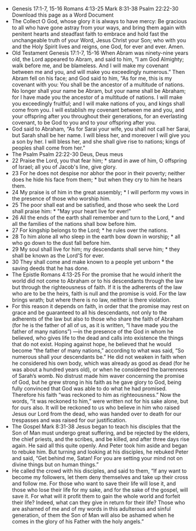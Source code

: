 - Genesis 17:1-7, 15-16
  Romans 4:13-25
  Mark 8:31-38
  Psalm 22:22-30
  Download this page as a Word Document
- The Collect
  O God, whose glory it is always to have mercy: Be gracious to all who have gone astray from your ways, and bring them again with penitent hearts and steadfast faith to embrace and hold fast the unchangeable truth of your Word, Jesus Christ your Son; who with you and the Holy Spirit lives and reigns, one God, for ever and ever. Amen.
- Old Testament
  Genesis 17:1-7, 15-16
  When Abram was ninety-nine years old, the Lord appeared to Abram, and said to him, “I am God Almighty; walk before me, and be blameless. And I will make my covenant between me and you, and will make you exceedingly numerous.” Then Abram fell on his face; and God said to him, “As for me, this is my covenant with you: You shall be the ancestor of a multitude of nations. No longer shall your name be Abram, but your name shall be Abraham; for I have made you the ancestor of a multitude of nations. I will make you exceedingly fruitful; and I will make nations of you, and kings shall come from you. I will establish my covenant between me and you, and your offspring after you throughout their generations, for an everlasting covenant, to be God to you and to your offspring after you.
- God said to Abraham, “As for Sarai your wife, you shall not call her Sarai, but Sarah shall be her name. I will bless her, and moreover I will give you a son by her. I will bless her, and she shall give rise to nations; kings of peoples shall come from her.”
- The Psalm
  Psalm 22:22-30
  Deus, Deus meus
- 22 Praise the Lord, you that fear him; *
  stand in awe of him, O offspring of Israel;
  all you of Jacob's line, give glory.
- 23 For he does not despise nor abhor the poor in their poverty;
  neither does he hide his face from them; *
  but when they cry to him he hears them.
- 24 My praise is of him in the great assembly; *
  I will perform my vows in the presence of those who worship him.
- 25 The poor shall eat and be satisfied,
  and those who seek the Lord shall praise him: *
  "May your heart live for ever!"
- 26 All the ends of the earth shall remember and turn to the Lord, *
  and all the families of the nations shall bow before him.
- 27 For kingship belongs to the Lord; *
  he rules over the nations.
- 28 To him alone all who sleep in the earth bow down in worship; *
  all who go down to the dust fall before him.
- 29 My soul shall live for him;
  my descendants shall serve him; *
  they shall be known as the Lord'S for ever.
- 30 They shall come and make known to a people yet unborn *
  the saving deeds that he has done.
- The Epistle
  Romans 4:13-25
  For the promise that he would inherit the world did not come to Abraham or to his descendants through the law but through the righteousness of faith. If it is the adherents of the law who are to be the heirs, faith is null and the promise is void. For the law brings wrath; but where there is no law, neither is there violation.
- For this reason it depends on faith, in order that the promise may rest on grace and be guaranteed to all his descendants, not only to the adherents of the law but also to those who share the faith of Abraham (for he is the father of all of us, as it is written, “I have made you the father of many nations”) —in the presence of the God in whom he believed, who gives life to the dead and calls into existence the things that do not exist. Hoping against hope, he believed that he would become “the father of many nations,” according to what was said, “So numerous shall your descendants be.” He did not weaken in faith when he considered his own body, which was already as good as dead (for he was about a hundred years old), or when he considered the barrenness of Sarah’s womb. No distrust made him waver concerning the promise of God, but he grew strong in his faith as he gave glory to God, being fully convinced that God was able to do what he had promised. Therefore his faith “was reckoned to him as righteousness.” Now the words, “it was reckoned to him,” were written not for his sake alone, but for ours also. It will be reckoned to us who believe in him who raised Jesus our Lord from the dead, who was handed over to death for our trespasses and was raised for our justification.
- The Gospel
  Mark 8:31-38
  Jesus began to teach his disciples that the Son of Man must undergo great suffering, and be rejected by the elders, the chief priests, and the scribes, and be killed, and after three days rise again. He said all this quite openly. And Peter took him aside and began to rebuke him. But turning and looking at his disciples, he rebuked Peter and said, “Get behind me, Satan! For you are setting your mind not on divine things but on human things.”
- He called the crowd with his disciples, and said to them, “If any want to become my followers, let them deny themselves and take up their cross and follow me. For those who want to save their life will lose it, and those who lose their life for my sake, and for the sake of the gospel, will save it. For what will it profit them to gain the whole world and forfeit their life? Indeed, what can they give in return for their life? Those who are ashamed of me and of my words in this adulterous and sinful generation, of them the Son of Man will also be ashamed when he comes in the glory of his Father with the holy angels.”